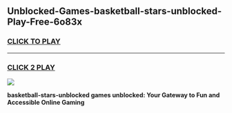 
## Unblocked-Games-basketball-stars-unblocked-Play-Free-6o83x
<h3>
<a href="https://premium76.site?title=basketball-stars-unblocked&ref=10A">CLICK TO PLAY</a></h3>
<hr>

<h3>
<a href="https://premium76.site?title=basketball-stars-unblocked&ref=10A">CLICK 2 PLAY</a>
  
</h3>

<a href="https://premium76.site?title=basketball-stars-unblocked&ref=10A"><img src="https://clearcache.store/games.png"></a>


**basketball-stars-unblocked games unblocked: Your Gateway to Fun and Accessible Online Gaming**
